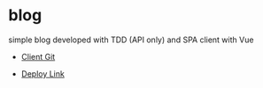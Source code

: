 # blog
simple blog developed with TDD (API only) and SPA client with Vue

- [Client Git](https://github.com/damaradani/blog-client)

- [Deploy Link](http://blog.damaradani.cf)
